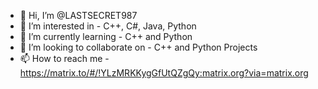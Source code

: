 - 👋 Hi, I’m @LASTSECRET987
- 👀 I’m interested in - C++, C#, Java, Python
- 🌱 I’m currently learning - C++ and Python
- 💞️ I’m looking to collaborate on - C++ and Python Projects
- 📫 How to reach me - https://matrix.to/#/!YLzMRKKygGfUtQZgQy:matrix.org?via=matrix.org

<!---
LASTSECRET987/LASTSECRET987 is a ✨ special ✨ repository because its `README.md` (this file) appears on your GitHub profile.
You can click the Preview link to take a look at your changes.
--->

